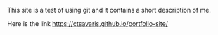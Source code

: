 This site is a test of using git and it contains a short description of me.

Here is the link https://ctsavaris.github.io/portfolio-site/

